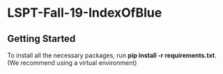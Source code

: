# LSPT-Fall-19-IndexOfBlue

## Getting Started

To install all the necessary packages, run **pip install -r requirements.txt**. (We recommend using a virtual environment)
